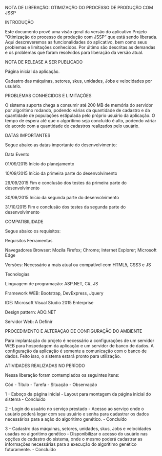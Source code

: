 NOTA DE LIBERAÇÃO: OTIMIZAÇÃO DO PROCESSO DE PRODUÇÃO COM JSSP	

INTRODUÇÃO

Este documento provê uma visão geral da versão do aplicativo Projeto “Otimização do processo de produção com JSSP” que está sendo liberada. Aqui descreveremos as funcionalidades do aplicativo, bem como seus problemas e limitações conhecidos. Por último são descritas as demandas e os problemas que foram resolvidos para liberação da versão atual.

NOTA DE RELEASE A SER PUBLICADO

Página inicial da aplicação.

Cadastro das máquinas, setores, skus, unidades, Jobs e velocidades por usuário.

PROBLEMAS CONHECIDOS E LIMITAÇÕES

O sistema suporta chega a consumir até 200 MB de memória do servidor por algoritimo rodando, podendo várias da quantidade de cadastro e da quantidade de populações estipulada pelo próprio usuário da aplicação.
O tempo de espera até que o algoritimo seja concluído é alto, podendo váriar de acordo com a quantidade de cadastros realizados pelo usuário.

DATAS IMPORTANTES

Segue abaixo as datas importante do desenvolvimento:

Data	    Evento

01/09/2015	Início do planejamento

10/09/2015	Início da primeira parte do desenvolvimento

29/09/2015	Fim e conclusão dos testes da primeira parte do desenvolvimento

30/09/2015	Início da segunda parte do desenvolvimento

31/10/2015	Fim e conclusão dos testes da segunda parte do desenvolvimento

COMPATIBILIDADE

Segue abaixo os requisitos:

Requisitos Ferramentas

Navegadores	Browser: Mozila Firefox; Chrome; Internet Explorer; Microsoft Edge

Versões: Necessário a mais atual ou compatível com HTML5, CSS3 e JS

Tecnologias

Linguagem de programação: ASP.NET, C#, JS

Framework WEB: Bootstrap, DevExpress, Jquery

IDE: Microsoft Visual Studio 2015 Enterprise

Design pattern: ADO.NET

Servidor Web: A Definir

PROCEDIMENTO E ALTERAÇAO DE CONFIGURAÇÃO DO AMBIENTE

Para implantação do projeto é necessário a configurações de um servidor WEB para hospedagem da aplicação e um servidor de banco de dados. A configuração da aplicação é somente a comunicação com o banco de dados. Feito isso, o sistema estará pronto para utilização.

ATIVIDADES REALIZADAS NO PERÍODO

Nessa liberação foram contemplados os seguintes itens:

Cód - Título - Tarefa - Situação - Observação

1 - Esboço da página inicial - Layout para montagem da página inicial do sistema - Concluído

2 - Login do usuário no serviço prestado - Acesso ao serviço onde o usuário poderá logar com seu usuário e senha para cadastrar os dados necessários para a ação do algoritimo genético. - Concluído

3 - Cadastro das máquinas, setores, unidades, skus, Jobs e velocidades usadas no algoritimo genético - Disponibilizar o acesso do usuário nas opções de cadastro do sistema, onde o mesmo poderá cadastrar as informações necessárias para a execução do algoritimo genético futuramente. - Concluído